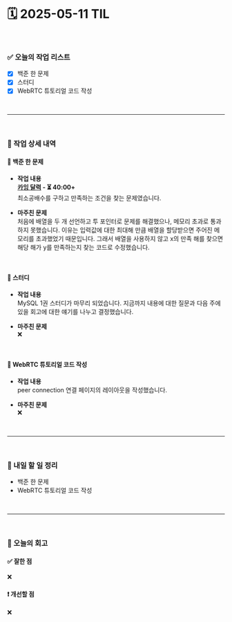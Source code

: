 # 🗓️ 2025-05-11 TIL

<br>

### ✅ 오늘의 작업 리스트  
- [x] 백준 한 문제
- [x] 스터디
- [x] WebRTC 튜토리얼 코드 작성

<br>

---

<br>

### 📌 작업 상세 내역  

#### 🔹 백준 한 문제
- **작업 내용**<br>
**[카잉 달력](https://www.acmicpc.net/problem/6064) - ⏳ 40:00+**<br>
최소공배수를 구하고 만족하는 조건을 찾는 문제였습니다.

- **마주친 문제**<br>
처음에 배열을 두 개 선언하고 투 포인터로 문제를 해결했으나, 메모리 초과로 통과하지 못했습니다. 이유는 입력값에 대한 최대해 만큼 배열을 할당받으면 주어진 메모리를 초과했었기 때문입니다. 그래서 배열을 사용하지 않고 x의 만족 해를 찾으면 해당 해가 y를 만족하는지 찾는 코드로 수정했습니다.

<br>

#### 🔹 스터디
- **작업 내용**<br>
MySQL 1권 스터디가 마무리 되었습니다. 지금까지 내용에 대한 질문과 다음 주에 있을 회고에 대한 얘기를 나누고 결정했습니다.

- **마주친 문제**<br>
❌

<br>

#### 🔹 WebRTC 튜토리얼 코드 작성
- **작업 내용**<br>
peer connection 연결 페이지의 레이아웃을 작성했습니다.

- **마주친 문제**<br>
❌

<br>

---

<br>

### 🚀 내일 할 일 정리  

- 백준 한 문제 
- WebRTC 튜토리얼 코드 작성

<br>

---

<br>

### 🧐 오늘의 회고  

#### ✅ 잘한 점
❌

#### ❗ 개선할 점
❌


<br><br><br>